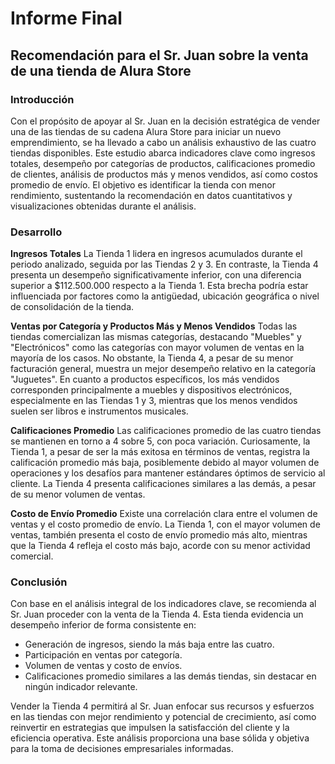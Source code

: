 # Informe Final

## Recomendación para el Sr. Juan sobre la venta de una tienda de Alura Store

### Introducción

Con el propósito de apoyar al Sr. Juan en la decisión estratégica de vender una de las tiendas de su cadena Alura Store para iniciar un nuevo emprendimiento, se ha llevado a cabo un análisis exhaustivo de las cuatro tiendas disponibles. Este estudio abarca indicadores clave como ingresos totales, desempeño por categorías de productos, calificaciones promedio de clientes, análisis de productos más y menos vendidos, así como costos promedio de envío. El objetivo es identificar la tienda con menor rendimiento, sustentando la recomendación en datos cuantitativos y visualizaciones obtenidas durante el análisis.

### Desarrollo

**Ingresos Totales**
La Tienda 1 lidera en ingresos acumulados durante el periodo analizado, seguida por las Tiendas 2 y 3. En contraste, la Tienda 4 presenta un desempeño significativamente inferior, con una diferencia superior a \$112.500.000 respecto a la Tienda 1. Esta brecha podría estar influenciada por factores como la antigüedad, ubicación geográfica o nivel de consolidación de la tienda.

**Ventas por Categoría y Productos Más y Menos Vendidos**
Todas las tiendas comercializan las mismas categorías, destacando "Muebles" y "Electrónicos" como las categorías con mayor volumen de ventas en la mayoría de los casos. No obstante, la Tienda 4, a pesar de su menor facturación general, muestra un mejor desempeño relativo en la categoría "Juguetes". En cuanto a productos específicos, los más vendidos corresponden principalmente a muebles y dispositivos electrónicos, especialmente en las Tiendas 1 y 3, mientras que los menos vendidos suelen ser libros e instrumentos musicales.

**Calificaciones Promedio**
Las calificaciones promedio de las cuatro tiendas se mantienen en torno a 4 sobre 5, con poca variación. Curiosamente, la Tienda 1, a pesar de ser la más exitosa en términos de ventas, registra la calificación promedio más baja, posiblemente debido al mayor volumen de operaciones y los desafíos para mantener estándares óptimos de servicio al cliente. La Tienda 4 presenta calificaciones similares a las demás, a pesar de su menor volumen de ventas.

**Costo de Envío Promedio**
Existe una correlación clara entre el volumen de ventas y el costo promedio de envío. La Tienda 1, con el mayor volumen de ventas, también presenta el costo de envío promedio más alto, mientras que la Tienda 4 refleja el costo más bajo, acorde con su menor actividad comercial.

### Conclusión

Con base en el análisis integral de los indicadores clave, se recomienda al Sr. Juan proceder con la venta de la Tienda 4. Esta tienda evidencia un desempeño inferior de forma consistente en:

* Generación de ingresos, siendo la más baja entre las cuatro.
* Participación en ventas por categoría.
* Volumen de ventas y costo de envíos.
* Calificaciones promedio similares a las demás tiendas, sin destacar en ningún indicador relevante.

Vender la Tienda 4 permitirá al Sr. Juan enfocar sus recursos y esfuerzos en las tiendas con mejor rendimiento y potencial de crecimiento, así como reinvertir en estrategias que impulsen la satisfacción del cliente y la eficiencia operativa. Este análisis proporciona una base sólida y objetiva para la toma de decisiones empresariales informadas.
